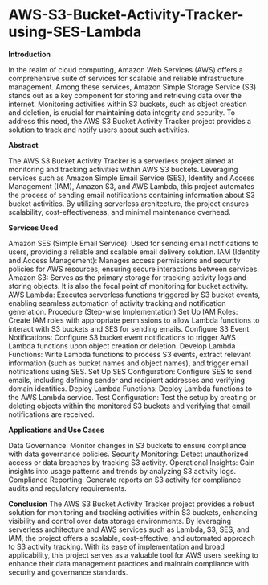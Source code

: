 # AWS-S3-Bucket-Activity-Tracker-using-SES-Lambda


**Introduction**

In the realm of cloud computing, Amazon Web Services (AWS) offers a comprehensive suite of services for scalable and reliable infrastructure management. Among these services, Amazon Simple Storage Service (S3) stands out as a key component for storing and retrieving data over the internet. Monitoring activities within S3 buckets, such as object creation and deletion, is crucial for maintaining data integrity and security. To address this need, the AWS S3 Bucket Activity Tracker project provides a solution to track and notify users about such activities.

**Abstract**

The AWS S3 Bucket Activity Tracker is a serverless project aimed at monitoring and tracking activities within AWS S3 buckets. Leveraging services such as Amazon Simple Email Service (SES), Identity and Access Management (IAM), Amazon S3, and AWS Lambda, this project automates the process of sending email notifications containing information about S3 bucket activities. By utilizing serverless architecture, the project ensures scalability, cost-effectiveness, and minimal maintenance overhead.

**Services Used**

Amazon SES (Simple Email Service): Used for sending email notifications to users, providing a reliable and scalable email delivery solution.
IAM (Identity and Access Management): Manages access permissions and security policies for AWS resources, ensuring secure interactions between services.
Amazon S3: Serves as the primary storage for tracking activity logs and storing objects. It is also the focal point of monitoring for bucket activity.
AWS Lambda: Executes serverless functions triggered by S3 bucket events, enabling seamless automation of activity tracking and notification generation.
Procedure (Step-wise Implementation)
Set Up IAM Roles: Create IAM roles with appropriate permissions to allow Lambda functions to interact with S3 buckets and SES for sending emails.
Configure S3 Event Notifications: Configure S3 bucket event notifications to trigger AWS Lambda functions upon object creation or deletion.
Develop Lambda Functions: Write Lambda functions to process S3 events, extract relevant information (such as bucket names and object names), and trigger email notifications using SES.
Set Up SES Configuration: Configure SES to send emails, including defining sender and recipient addresses and verifying domain identities.
Deploy Lambda Functions: Deploy Lambda functions to the AWS Lambda service.
Test Configuration: Test the setup by creating or deleting objects within the monitored S3 buckets and verifying that email notifications are received.

**Applications and Use Cases**

Data Governance: Monitor changes in S3 buckets to ensure compliance with data governance policies.
Security Monitoring: Detect unauthorized access or data breaches by tracking S3 activity.
Operational Insights: Gain insights into usage patterns and trends by analyzing S3 activity logs.
Compliance Reporting: Generate reports on S3 activity for compliance audits and regulatory requirements.

**Conclusion**
The AWS S3 Bucket Activity Tracker project provides a robust solution for monitoring and tracking activities within S3 buckets, enhancing visibility and control over data storage environments. By leveraging serverless architecture and AWS services such as Lambda, S3, SES, and IAM, the project offers a scalable, cost-effective, and automated approach to S3 activity tracking. With its ease of implementation and broad applicability, this project serves as a valuable tool for AWS users seeking to enhance their data management practices and maintain compliance with security and governance standards.
